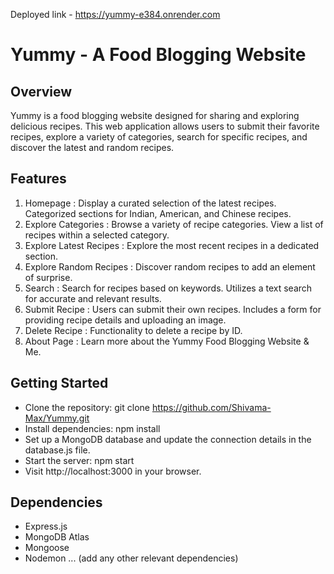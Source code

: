 Deployed link - https://yummy-e384.onrender.com

# Yummy - A Food Blogging Website
## Overview
Yummy is a food blogging website designed for sharing and exploring delicious recipes. This web application allows users to submit their favorite recipes, explore a variety of categories, search for specific recipes, and discover the latest and random recipes.

## Features
1. Homepage :
Display a curated selection of the latest recipes.
Categorized sections for Indian, American, and Chinese recipes.
2. Explore Categories :
Browse a variety of recipe categories.
View a list of recipes within a selected category.
3. Explore Latest Recipes :
Explore the most recent recipes in a dedicated section.
4. Explore Random Recipes :
Discover random recipes to add an element of surprise.
5. Search :
Search for recipes based on keywords.
Utilizes a text search for accurate and relevant results.
6. Submit Recipe :
Users can submit their own recipes.
Includes a form for providing recipe details and uploading an image.
7. Delete Recipe :
Functionality to delete a recipe by ID.
8. About Page :
Learn more about the Yummy Food Blogging Website & Me.
## Getting Started
- Clone the repository: git clone https://github.com/Shivama-Max/Yummy.git
- Install dependencies: npm install
- Set up a MongoDB database and update the connection details in the database.js file.
- Start the server: npm start
- Visit http://localhost:3000 in your browser.
## Dependencies
- Express.js
- MongoDB Atlas
- Mongoose
- Nodemon
... (add any other relevant dependencies)